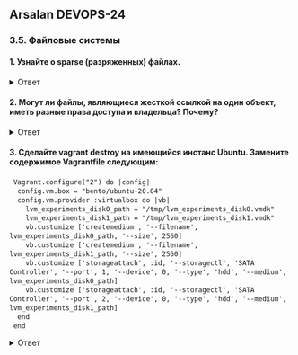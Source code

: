 ## Arsalan DEVOPS-24

### 3.5. Файловые системы

#### 1. Узнайте о sparse (разряженных) файлах.

<details>
<summary>Ответ</summary>

</details>

#### 2. Могут ли файлы, являющиеся жесткой ссылкой на один объект, иметь разные права доступа и владельца? Почему?

<details>
<summary>Ответ</summary>

![](dir35/3.5.2.png)

`Нет не могут, т.к. hardlink указывает на тод же файл и имеет один inode`

</details>

#### 3. Сделайте vagrant destroy на имеющийся инстанс Ubuntu. Замените содержимое Vagrantfile следующим:
```
 Vagrant.configure("2") do |config|
  config.vm.box = "bento/ubuntu-20.04"
  config.vm.provider :virtualbox do |vb|
    lvm_experiments_disk0_path = "/tmp/lvm_experiments_disk0.vmdk"
    lvm_experiments_disk1_path = "/tmp/lvm_experiments_disk1.vmdk"
    vb.customize ['createmedium', '--filename', lvm_experiments_disk0_path, '--size', 2560]
    vb.customize ['createmedium', '--filename', lvm_experiments_disk1_path, '--size', 2560]
    vb.customize ['storageattach', :id, '--storagectl', 'SATA Controller', '--port', 1, '--device', 0, '--type', 'hdd', '--medium', lvm_experiments_disk0_path]
    vb.customize ['storageattach', :id, '--storagectl', 'SATA Controller', '--port', 2, '--device', 0, '--type', 'hdd', '--medium', lvm_experiments_disk1_path]
  end
 end
```

<details>
<summary>Ответ</summary>

</details>
